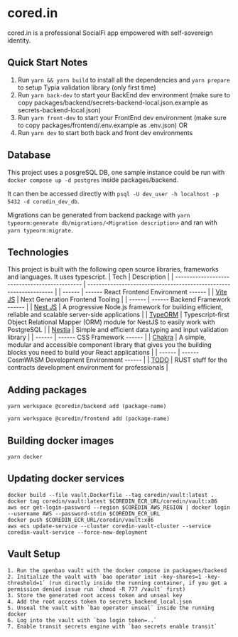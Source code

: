 # cored.in

cored.in is a professional SocialFi app empowered with self-sovereign identity.

## Quick Start Notes

1.  Run `yarn && yarn build` to install all the dependencies and `yarn prepare` to setup Typia validation library (only first time)
2.  Run `yarn back-dev` to start your BackEnd dev environment (make sure to copy packages/backend/secrets-backend-local.json.example as secrets-backend-local.json)
3.  Run `yarn front-dev` to start your FrontEnd dev environment (make sure to copy packages/frontend/.env.example as .env.json)
OR
2. Run `yarn dev` to start both back and front dev environments

## Database
This project uses a posgreSQL DB, one sample instance could be run with `docker compose up -d postgres` inside packages/backend.

It can then be accessed directly with `psql -U dev_user -h localhost -p 5432 -d coredin_dev_db`.

Migrations can be generated from backend package with `yarn typeorm:generate db/migrations/<Migration description>` and ran with `yarn typeorm:migrate`.

## Technologies

This project is built with the following open source libraries, frameworks and languages. It uses typescript.
| Tech | Description |
| --------------------------------------------- | ------------------------------------------------------------------ |
| ------ | ------ React Frontend Environment ------ |
| [Vite JS](https://vitejs.dev/) | Next Generation Frontend Tooling |
| ------ | ------ Backend Framework ------ |
| [Nest JS](https://nestjs.com/) | A progressive Node.js framework for building efficient, reliable and scalable server-side applications |
| [TypeORM](https://typeorm.io/) | Typescript-first Object Relational Mapper (ORM) module for NestJS to easily work with PostgreSQL |
| [Nestia](https://github.com/samchon/nestia) | Simple and efficient data typing and input validation library |
| ------ | ------ CSS Framework ------ |
| [Chakra](https://chakra-ui.com/) | A simple, modular and accessible component library that gives you the building blocks you need to build your React applications |
| ------ | ------ CosmWASM Development Environment ------ |
| [TODO]() | RUST stuff for the contracts development environment for professionals |

## Adding packages

```
yarn workspace @coredin/backend add (package-name)

yarn workspace @coredin/frontend add (package-name)
```

## Building docker images

```
yarn docker
```

## Updating docker services

```
docker build --file vault.Dockerfile --tag coredin/vault:latest .
docker tag coredin/vault:latest $COREDIN_ECR_URL/coredin/vault:x86
aws ecr get-login-password --region $COREDIN_AWS_REGION | docker login --username AWS --password-stdin $COREDIN_ECR_URL
docker push $COREDIN_ECR_URL/coredin/vault:x86
aws ecs update-service --cluster coredin-vault-cluster --service coredin-vault-service --force-new-deployment
```


## Vault Setup

```
1. Run the openbao vault with the docker compose in packagaes/backend
2. Initialize the vault with `bao operator init -key-shares=1 -key-threshold=1` (run directly inside the running container, if you get a permission denied issue run `chmod -R 777 /vault` first)
3. Store the generated root access token and unseal key
4. Add the root access token to secrets_backend_local.json
5. Unseal the vault with `bao operator unseal` inside the running docker
6. Log into the vault with `bao login token=..`
7. Enable transit secrets engine with `bao secrets enable transit`
```